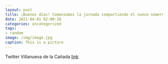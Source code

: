 ```yaml
---
layout: post
title: ¡Buenos días! Comenzamos la jornada compartiendo el nuevo número de “Villanueva al día”, la revista municipal de VillanuevaDeLa...
date: 2021-04-01 02:00:18
categories: uncategorized
tags:
- random
image: /img/image.jpg
caption: This is a picture
---
```

Twitter Villanueva de la Cañada [link](https://twitter.com/AytoVDLCanada/status/1377162277510541313)
